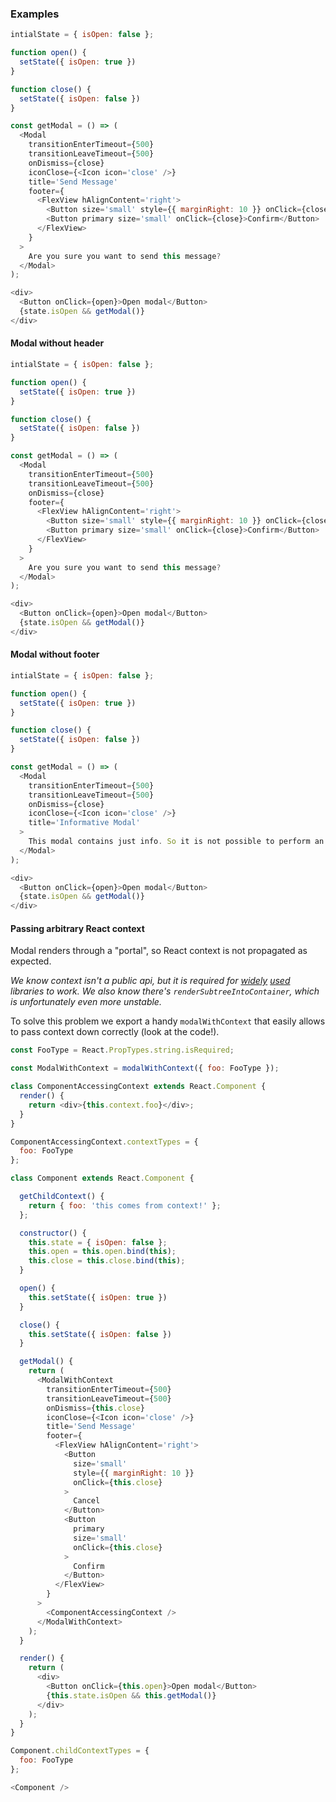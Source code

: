 ### Examples

```js
intialState = { isOpen: false };

function open() {
  setState({ isOpen: true })
}

function close() {
  setState({ isOpen: false })
}

const getModal = () => (
  <Modal
    transitionEnterTimeout={500}
    transitionLeaveTimeout={500}
    onDismiss={close}
    iconClose={<Icon icon='close' />}
    title='Send Message'
    footer={
      <FlexView hAlignContent='right'>
        <Button size='small' style={{ marginRight: 10 }} onClick={close}>Cancel</Button>
        <Button primary size='small' onClick={close}>Confirm</Button>
      </FlexView>
    }
  >
    Are you sure you want to send this message?
  </Modal>
);

<div>
  <Button onClick={open}>Open modal</Button>
  {state.isOpen && getModal()}
</div>
```


#### Modal without header

```js
intialState = { isOpen: false };

function open() {
  setState({ isOpen: true })
}

function close() {
  setState({ isOpen: false })
}

const getModal = () => (
  <Modal
    transitionEnterTimeout={500}
    transitionLeaveTimeout={500}
    onDismiss={close}
    footer={
      <FlexView hAlignContent='right'>
        <Button size='small' style={{ marginRight: 10 }} onClick={close}>Cancel</Button>
        <Button primary size='small' onClick={close}>Confirm</Button>
      </FlexView>
    }
  >
    Are you sure you want to send this message?
  </Modal>
);

<div>
  <Button onClick={open}>Open modal</Button>
  {state.isOpen && getModal()}
</div>
```


#### Modal without footer

```js
intialState = { isOpen: false };

function open() {
  setState({ isOpen: true })
}

function close() {
  setState({ isOpen: false })
}

const getModal = () => (
  <Modal
    transitionEnterTimeout={500}
    transitionLeaveTimeout={500}
    onDismiss={close}
    iconClose={<Icon icon='close' />}
    title='Informative Modal'
  >
    This modal contains just info. So it is not possible to perform an action.
  </Modal>
);

<div>
  <Button onClick={open}>Open modal</Button>
  {state.isOpen && getModal()}
</div>
```


#### Passing arbitrary React context
Modal renders through a "portal", so React context is not propagated as expected.

*We know context isn't a public api, but it is required for [widely](https://github.com/reactjs/react-redux) [used](https://github.com/yahoo/react-intl) libraries to work. We also know there's `renderSubtreeIntoContainer`, which is unfortunately even more unstable.*

To solve this problem we export a handy `modalWithContext` that easily allows to pass context down correctly (look at the code!).

```js
const FooType = React.PropTypes.string.isRequired;

const ModalWithContext = modalWithContext({ foo: FooType });

class ComponentAccessingContext extends React.Component {
  render() {
    return <div>{this.context.foo}</div>;
  }
}

ComponentAccessingContext.contextTypes = {
  foo: FooType
};

class Component extends React.Component {

  getChildContext() {
    return { foo: 'this comes from context!' };
  };

  constructor() {
    this.state = { isOpen: false };
    this.open = this.open.bind(this);
    this.close = this.close.bind(this);
  }

  open() {
    this.setState({ isOpen: true })
  }

  close() {
    this.setState({ isOpen: false })
  }

  getModal() {
    return (
      <ModalWithContext
        transitionEnterTimeout={500}
        transitionLeaveTimeout={500}
        onDismiss={this.close}
        iconClose={<Icon icon='close' />}
        title='Send Message'
        footer={
          <FlexView hAlignContent='right'>
            <Button
              size='small'
              style={{ marginRight: 10 }}
              onClick={this.close}
            >
              Cancel
            </Button>
            <Button
              primary
              size='small'
              onClick={this.close}
            >
              Confirm
            </Button>
          </FlexView>
        }
      >
        <ComponentAccessingContext />
      </ModalWithContext>
    );
  }

  render() {
    return (
      <div>
        <Button onClick={this.open}>Open modal</Button>
        {this.state.isOpen && this.getModal()}
      </div>
    );
  }
}

Component.childContextTypes = {
  foo: FooType
};

<Component />
```
